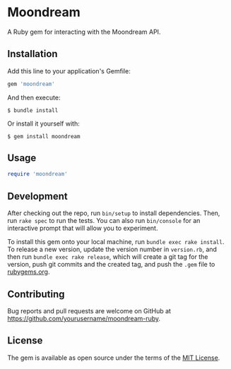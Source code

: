 # Moondream

A Ruby gem for interacting with the Moondream API.

## Installation

Add this line to your application's Gemfile:

```ruby
gem 'moondream'
```

And then execute:

    $ bundle install

Or install it yourself with:

    $ gem install moondream

## Usage

```ruby
require 'moondream'


```

## Development

After checking out the repo, run `bin/setup` to install dependencies. Then, run `rake spec` to run the tests. You can also run `bin/console` for an interactive prompt that will allow you to experiment.

To install this gem onto your local machine, run `bundle exec rake install`. To release a new version, update the version number in `version.rb`, and then run `bundle exec rake release`, which will create a git tag for the version, push git commits and the created tag, and push the `.gem` file to [rubygems.org](https://rubygems.org).

## Contributing

Bug reports and pull requests are welcome on GitHub at https://github.com/yourusername/moondream-ruby.

## License

The gem is available as open source under the terms of the [MIT License](https://opensource.org/licenses/MIT).

